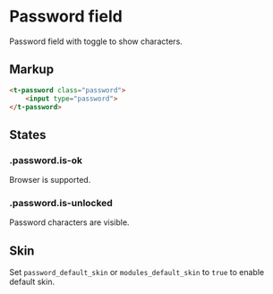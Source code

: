 # Password field

Password field with toggle to show characters.


## Markup

```html
<t-password class="password">
	<input type="password">
</t-password>
```

## States

### .password.is-ok

Browser is supported.

### .password.is-unlocked

Password characters are visible.


## Skin

Set `password_default_skin` or `modules_default_skin` to `true` to enable default skin.
